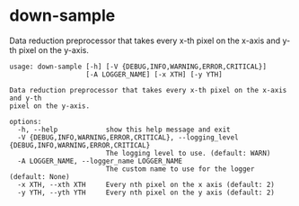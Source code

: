# down-sample

Data reduction preprocessor that takes every x-th pixel on the x-axis and y-th pixel on the y-axis.

```
usage: down-sample [-h] [-V {DEBUG,INFO,WARNING,ERROR,CRITICAL}]
                   [-A LOGGER_NAME] [-x XTH] [-y YTH]

Data reduction preprocessor that takes every x-th pixel on the x-axis and y-th
pixel on the y-axis.

options:
  -h, --help            show this help message and exit
  -V {DEBUG,INFO,WARNING,ERROR,CRITICAL}, --logging_level {DEBUG,INFO,WARNING,ERROR,CRITICAL}
                        The logging level to use. (default: WARN)
  -A LOGGER_NAME, --logger_name LOGGER_NAME
                        The custom name to use for the logger (default: None)
  -x XTH, --xth XTH     Every nth pixel on the x axis (default: 2)
  -y YTH, --yth YTH     Every nth pixel on the y axis (default: 2)
```
